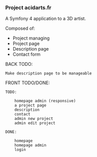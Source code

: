 ### Project acidarts.fr

A Symfony 4 application to a 3D artist.

Composed of:

- Project managing
- Project page
- Description page
- Contact form

BACK TODO:

    Make description page to be manageable

FRONT TODO/DONE:

    TODO:
    
        homepage admin (responsive)
        a project page
        description
        contact
        admin new project
        admin edit project
    
    DONE:
    
        homepage
        homepage admin
        login
    